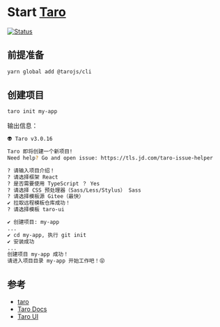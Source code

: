 # Start [Taro]

[Taro]: https://taro-docs.jd.com/

[![Status](https://img.shields.io/badge/Taro-3.x-brightgreen)](https://github.com/nervjs/taro)

## 前提准备

```zsh
yarn global add @tarojs/cli
```

## 创建项目

```zsh
taro init my-app
```

输出信息：

```zsh
👽 Taro v3.0.16

Taro 即将创建一个新项目!
Need help? Go and open issue: https://tls.jd.com/taro-issue-helper

? 请输入项目介绍！
? 请选择框架 React
? 是否需要使用 TypeScript ？ Yes
? 请选择 CSS 预处理器（Sass/Less/Stylus） Sass
? 请选择模板源 Gitee（最快）
✔ 拉取远程模板仓库成功！
? 请选择模板 taro-ui

✔ 创建项目: my-app
...
✔ cd my-app, 执行 git init
✔ 安装成功
...
创建项目 my-app 成功！
请进入项目目录 my-app 开始工作吧！😝
```

## 参考

* [taro](https://github.com/nervjs/taro)
* [Taro Docs](https://taro-docs.jd.com/)
* [Taro UI](https://taro-ui.jd.com/)
